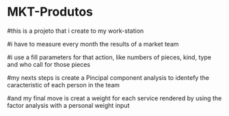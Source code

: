 # MKT-Produtos

#this is a projeto that i create to my work-station

#i have to measure every month the results of a market team

#i use a fill parameters for that action, like numbers of pieces, kind, type and who call for those pieces

#my nexts steps is create a Pincipal component analysis to identefy the caracteristic of each person in the team

#and my final move is creat a weight for each service rendered by using the factor analysis with a personal weight input
